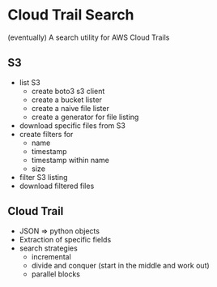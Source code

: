# Cloud Trail Search
(eventually) A search utility for AWS Cloud Trails

## S3

* list S3
    * create boto3 s3 client
    * create a bucket lister
    * create a naive file lister
    * create a generator for file listing
* download specific files from S3
* create filters for
    * name
    * timestamp
    * timestamp within name
    * size
* filter S3 listing
* download filtered files

## Cloud Trail
* JSON => python objects
* Extraction of specific fields
* search strategies
    * incremental
    * divide and conquer (start in the middle and work out)
    * parallel blocks
